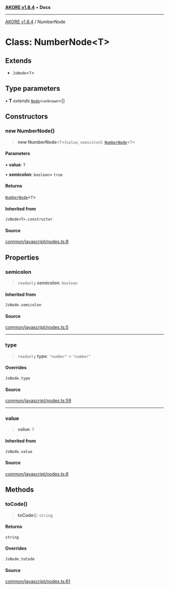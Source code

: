 [**AKORE v1.8.4**](../README.md) • **Docs**

***

[AKORE v1.8.4](../globals.md) / NumberNode

# Class: NumberNode\<T\>

## Extends

- `JsNode`\<`T`\>

## Type parameters

• **T** *extends* [`Node`](Node.md)\<`unknown`\>[]

## Constructors

### new NumberNode()

> **new NumberNode**\<`T`\>(`value`, `semicolon`): [`NumberNode`](NumberNode.md)\<`T`\>

#### Parameters

• **value**: `T`

• **semicolon**: `boolean`= `true`

#### Returns

[`NumberNode`](NumberNode.md)\<`T`\>

#### Inherited from

`JsNode<T>.constructor`

#### Source

[common/javascript/nodes.ts:8](https://github.com/Pavez7274/akore//blob/16b0580217e27fdbdfda0f584c9911f51b124649/src/common/javascript/nodes.ts#L8)

## Properties

### semicolon

> `readonly` **semicolon**: `boolean`

#### Inherited from

`JsNode.semicolon`

#### Source

[common/javascript/nodes.ts:5](https://github.com/Pavez7274/akore//blob/16b0580217e27fdbdfda0f584c9911f51b124649/src/common/javascript/nodes.ts#L5)

***

### type

> `readonly` **type**: `"number"` = `"number"`

#### Overrides

`JsNode.type`

#### Source

[common/javascript/nodes.ts:59](https://github.com/Pavez7274/akore//blob/16b0580217e27fdbdfda0f584c9911f51b124649/src/common/javascript/nodes.ts#L59)

***

### value

> **value**: `T`

#### Inherited from

`JsNode.value`

#### Source

[common/javascript/nodes.ts:6](https://github.com/Pavez7274/akore//blob/16b0580217e27fdbdfda0f584c9911f51b124649/src/common/javascript/nodes.ts#L6)

## Methods

### toCode()

> **toCode**(): `string`

#### Returns

`string`

#### Overrides

`JsNode.toCode`

#### Source

[common/javascript/nodes.ts:61](https://github.com/Pavez7274/akore//blob/16b0580217e27fdbdfda0f584c9911f51b124649/src/common/javascript/nodes.ts#L61)

